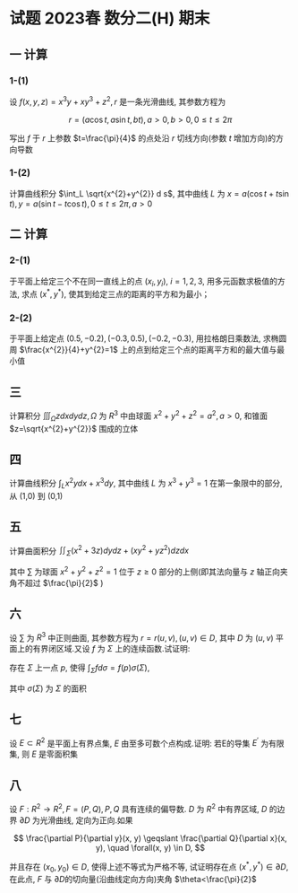 # 试题 2023春 数分二(H) 期末

## 一 计算

### 1-(1)

设 $f(x, y, z)=x^{3} y+x y^{3}+z^{2}, r$ 是一条光滑曲线, 其参数方程为

$$
r=(a \cos t, a \sin t, b t), a>0, b>0,0 \leqslant t \leqslant 2 \pi
$$

写出 $f$ 于 $r$ 上参数 $t=\frac{\pi}{4}$ 的点处沿 $r$ 切线方向(参数 $t$ 增加方向)的方向导数

### 1-(2)

计算曲线积分 $\int_L \sqrt{x^{2}+y^{2}} d s$, 其中曲线 $L$ 为 $x=a(\cos t+t \sin t), y=a(\sin t-t \cos t), 0 \leqslant t \leqslant 2 \pi, a>0$

## 二 计算

### 2-(1)

于平面上给定三个不在同一直线上的点 $\left(x_{i}, y_{i}\right), ~ i=1,2,3$, 用多元函数求极值的方法, 求点 $\left(x^{*}, y^{*}\right)$, 使其到给定三点的距离的平方和为最小；

### 2-(2)

于平面上给定点 $(0.5,-0.2),(-0.3,0.5),(-0.2,-0.3)$, 用拉格朗日乘数法, 求椭圆周 $\frac{x^{2}}{4}+y^{2}=1$ 上的点到给定三个点的距离平方和的最大值与最小值

## 三

计算积分 $\iiint_{\Omega} z d x d y d z, \Omega$ 为 $R^{3}$ 中由球面 $x^{2}+y^{2}+z^{2}=a^{2}, a>0$, 和锥面 $z=\sqrt{x^{2}+y^{2}}$ 围成的立体

## 四

计算曲线积分 $\int_L x^{2} y d x+x^{3} d y$, 其中曲线 $L$ 为 $x^{3}+y^{3}=1$ 在第一象限中的部分, 从 (1,0) 到 (0,1)

## 五

计算曲面积分 $\iint_{\Sigma}\left(x^{2}+3 z\right) d y d z+\left(x y^{2}+y z^{2}\right) d z d x$

其中 $\sum$ 为球面 $x^{2}+y^{2}+z^{2}=1$ 位于 $z \geqslant 0$ 部分的上侧(即其法向量与 $z$ 轴正向夹角不超过 $\frac{\pi}{2}$ )

## 六

设 $\sum$ 为 $R^{3}$ 中正则曲面, 其参数方程为 $r=r(u, v),(u, v) \in D$, 其中 $D$ 为 $(u, v)$ 平面上的有界闭区域.又设 $f$ 为 $\Sigma$ 上的连续函数.试证明:

存在 $\Sigma$ 上一点 $p$, 使得 $\int_{\Sigma} f d \sigma =f(p) \sigma (\Sigma)$,

其中 $\sigma (\Sigma)$ 为 $\Sigma$ 的面积

## 七

设 $E \subset R^{2}$ 是平面上有界点集, $E$ 由至多可数个点构成.证明: 若E的导集 $E^{\prime}$ 为有限集, 则 $E$ 是零面积集

## 八

设 $F: R^{2} \rightarrow R^{2}, F=(P, Q), P, Q$ 具有连续的偏导数. $D$ 为 $R^{2}$ 中有界区域, $D$ 的边界 $\partial D$ 为光滑曲线, 定向为正向.如果

$$
\frac{\partial P}{\partial y}(x, y) \geqslant \frac{\partial Q}{\partial x}(x, y), \quad \forall(x, y) \in D,
$$

并且存在 $\left(x_{0}, y_{0}\right) \in D$, 使得上述不等式为严格不等, 试证明存在点 $\left(x^{*}, y^{*}\right) \in \partial D$, 在此点, $F$ 与 $\partial D$的切向量(沿曲线定向方向)夹角 $\theta<\frac{\pi}{2}$
